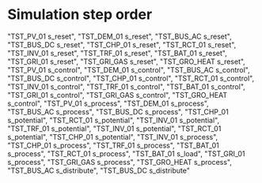 # Simulation step order
"TST_PV_01 s_reset",
"TST_DEM_01 s_reset",
"TST_BUS_AC s_reset",
"TST_BUS_DC s_reset",
"TST_CHP_01 s_reset",
"TST_RCT_01 s_reset",
"TST_INV_01 s_reset",
"TST_TRF_01 s_reset",
"TST_BAT_01 s_reset",
"TST_GRI_01 s_reset",
"TST_GRI_GAS s_reset",
"TST_GRO_HEAT s_reset",
"TST_PV_01 s_control",
"TST_DEM_01 s_control",
"TST_BUS_AC s_control",
"TST_BUS_DC s_control",
"TST_CHP_01 s_control",
"TST_RCT_01 s_control",
"TST_INV_01 s_control",
"TST_TRF_01 s_control",
"TST_BAT_01 s_control",
"TST_GRI_01 s_control",
"TST_GRI_GAS s_control",
"TST_GRO_HEAT s_control",
"TST_PV_01 s_process",
"TST_DEM_01 s_process",
"TST_BUS_AC s_process",
"TST_BUS_DC s_process",
"TST_CHP_01 s_potential",
"TST_RCT_01 s_potential",
"TST_INV_01 s_potential",
"TST_TRF_01 s_potential",
"TST_INV_01 s_potential",
"TST_RCT_01 s_potential",
"TST_CHP_01 s_potential",
"TST_INV_01 s_process",
"TST_CHP_01 s_process",
"TST_TRF_01 s_process",
"TST_BAT_01 s_process",
"TST_RCT_01 s_process",
"TST_BAT_01 s_load",
"TST_GRI_01 s_process",
"TST_GRI_GAS s_process",
"TST_GRO_HEAT s_process",
"TST_BUS_AC s_distribute",
"TST_BUS_DC s_distribute"
